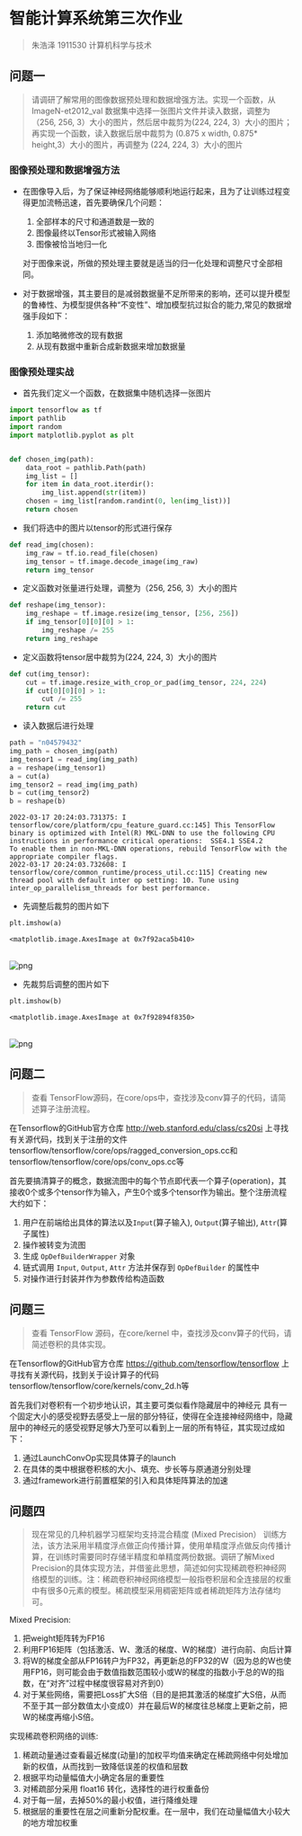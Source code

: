 # 智能计算系统第三次作业
> 朱浩泽 1911530 计算机科学与技术

## 问题一
> 请调研了解常用的图像数据预处理和数据增强方法。实现一个函数，从 ImageN-et2012_val 数据集中选择一张图片文件并读入数据，调整为（256, 256, 3）大小的图片，然后居中裁剪为(224, 224, 3）大小的图片；再实现一个函数，读入数据后居中裁剪为 (0.875 x width, 0.875* height,3）大小的图片，再调整为 (224, 224, 3）大小的图片

### 图像预处理和数据增强方法
- 在图像导入后，为了保证神经网络能够顺利地运行起来，且为了让训练过程变得更加流畅迅速，首先要确保几个问题：
  1. 全部样本的尺寸和通道数是一致的
  2. 图像最终以Tensor形式被输入网络
  3. 图像被恰当地归一化
  
  对于图像来说，所做的预处理主要就是适当的归一化处理和调整尺寸全部相同。
- 对于数据增强，其主要目的是减弱数据量不足所带来的影响，还可以提升模型的鲁棒性、为模型提供各种“不变性”、增加模型抗过拟合的能力,常见的数据增强手段如下：
  1. 添加略微修改的现有数据
  2. 从现有数据中重新合成新数据来增加数据量

### 图像预处理实战
- 首先我们定义一个函数，在数据集中随机选择一张图片


```python
import tensorflow as tf
import pathlib
import random
import matplotlib.pyplot as plt


def chosen_img(path):
    data_root = pathlib.Path(path)
    img_list = []
    for item in data_root.iterdir():
        img_list.append(str(item))
    chosen = img_list[random.randint(0, len(img_list))]
    return chosen
```

- 我们将选中的图片以tensor的形式进行保存


```python
def read_img(chosen):
    img_raw = tf.io.read_file(chosen)
    img_tensor = tf.image.decode_image(img_raw)
    return img_tensor
```

- 定义函数对张量进行处理，调整为（256, 256, 3）大小的图片


```python
def reshape(img_tensor):
    img_reshape = tf.image.resize(img_tensor, [256, 256])
    if img_tensor[0][0][0] > 1:
        img_reshape /= 255
    return img_reshape
```

- 定义函数将tensor居中裁剪为(224, 224, 3）大小的图片


```python
def cut(img_tensor):
    cut = tf.image.resize_with_crop_or_pad(img_tensor, 224, 224)
    if cut[0][0][0] > 1:
        cut /= 255
    return cut
```

- 读入数据后进行处理


```python
path = "n04579432"
img_path = chosen_img(path)
img_tensor1 = read_img(img_path)
a = reshape(img_tensor1)
a = cut(a)
img_tensor2 = read_img(img_path)
b = cut(img_tensor2)
b = reshape(b)
```

    2022-03-17 20:24:03.731375: I tensorflow/core/platform/cpu_feature_guard.cc:145] This TensorFlow binary is optimized with Intel(R) MKL-DNN to use the following CPU instructions in performance critical operations:  SSE4.1 SSE4.2
    To enable them in non-MKL-DNN operations, rebuild TensorFlow with the appropriate compiler flags.
    2022-03-17 20:24:03.732608: I tensorflow/core/common_runtime/process_util.cc:115] Creating new thread pool with default inter op setting: 10. Tune using inter_op_parallelism_threads for best performance.


- 先调整后裁剪的图片如下


```python
plt.imshow(a)
```


    <matplotlib.image.AxesImage at 0x7f92aca5b410>


​    
![png](output_11_1.png)
​    


- 先裁剪后调整的图片如下


```python
plt.imshow(b)
```


    <matplotlib.image.AxesImage at 0x7f92894f8350>


​    
![png](output_13_1.png)
​    


## 问题二
> 查看 TensorFlow源码，在core/ops中，查找涉及conv算子的代码，请简述算子注册流程。

在Tensorflow的GitHub官方仓库 http://web.stanford.edu/class/cs20si 上寻找有关源代码，找到关于注册的文件tensorflow/tensorflow/core/ops/ragged_conversion_ops.cc和tensorflow/tensorflow/core/ops/conv_ops.cc等

首先要搞清算子的概念，数据流图中的每个节点即代表一个算子(operation)，其接收0个或多个tensor作为输入，产生0个或多个tensor作为输出。整个注册流程大约如下：
1. 用户在前端给出具体的算法以及`Input`(算子输入), `Output`(算子输出), `Attr`(算子属性)
2. 操作被转变为流图
3. 生成 `OpDefBuilderWrapper` 对象
4. 链式调用 `Input`, `Output`, `Attr` 方法并保存到 `OpDefBuilder` 的属性中
5. 对操作进行封装并作为参数传给构造函数


## 问题三
> 查看 TensorFlow 源码，在core/kernel 中，查找涉及conv算子的代码，请简述卷积的具体实现。

在Tensorflow的GitHub官方仓库 https://github.com/tensorflow/tensorflow 上寻找有关源代码，找到关于设计算子的代码tensorflow/tensorflow/core/kernels/conv_2d.h等

首先我们对卷积有一个初步地认识，其主要可类似看作隐藏层中的神经元 具有一个固定大小的感受视野去感受上一层的部分特征，使得在全连接神经网络中，隐藏层中的神经元的感受视野足够大乃至可以看到上一层的所有特征，其实现过成如下：
1. 通过LaunchConvOp实现具体算子的launch
2. 在具体的类中根据卷积核的大小、填充、步长等与原通道分别处理
3. 通过framework进行前置框架的引入和具体矩阵算法的加速

## 问题四
> 现在常见的几种机器学习框架均支持混合精度 (Mixed Precision） 训练方法，该方法采用半精度浮点做正向传播计算，使用单精度浮点做反向传播计算，在训练时需要同时存储半精度和单精度两份数据。调研了解Mixed Precision的具体实现方法，并借鉴此思想，简述如何实现稀疏卷积神经网络模型的训练。注：稀疏卷积神经网络模型一般指卷积层和全连接层的权重中有很多0元素的模型。稀疏模型采用稠密矩阵或者稀疏矩阵方法存储均可。

Mixed Precision:
1. 把weight矩阵转为FP16
2. 利用FP16矩阵（包括激活、W、激活的梯度、W的梯度）进行向前、向后计算
3. 将W的梯度全部从FP16转户为FP32，再更新总的FP32的W（因为总的W也使用FP16，则可能会由于数值指数范围较小或W的梯度的指数小于总的W的指数，在“对齐”过程中梯度很容易对齐到0）
4. 对于某些网络，需要把Loss扩大S倍（目的是把其激活的梯度扩大S倍，从而不至于其一部分数值太小变成0）并在最后W的梯度往总梯度上更新之前，把W的梯度再缩小S倍。

实现稀疏卷积网络的训练:
1. 稀疏动量通过查看最近梯度(动量)的加权平均值来确定在稀疏网络中何处增加新的权值，从而找到一致降低误差的权值和层数
2. 根据平均动量幅值大小确定各层的重要性
3. 对稀疏部分采用 float16 转化，选择性的进行权重备份
4. 对于每一层，去掉50%的最小权值，进行降维处理
5. 根据层的重要性在层之间重新分配权重。在一层中，我们在动量幅值大小较大的地方增加权重



